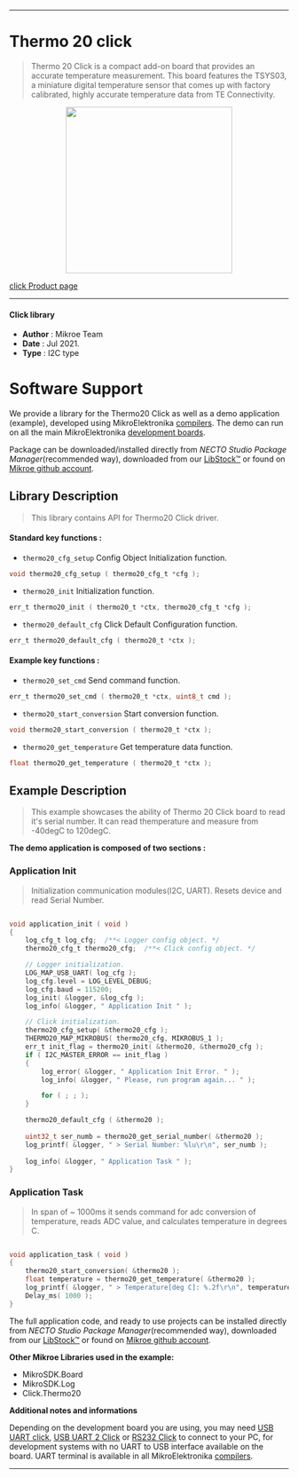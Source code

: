 
---
# Thermo 20 click

> Thermo 20 Click is a compact add-on board that provides an accurate temperature measurement. This board features the TSYS03, a miniature digital temperature sensor that comes up with factory calibrated, highly accurate temperature data from TE Connectivity.

<p align="center">
  <img src="https://download.mikroe.com/images/click_for_ide/thermo20_click.png" height=300px>
</p>

[click Product page](https://www.mikroe.com/thermo-20-click)

---


#### Click library

- **Author**        : Mikroe Team
- **Date**          : Jul 2021.
- **Type**          : I2C type


# Software Support

We provide a library for the Thermo20 Click
as well as a demo application (example), developed using MikroElektronika
[compilers](https://www.mikroe.com/necto-studio).
The demo can run on all the main MikroElektronika [development boards](https://www.mikroe.com/development-boards).

Package can be downloaded/installed directly from *NECTO Studio Package Manager*(recommended way), downloaded from our [LibStock&trade;](https://libstock.mikroe.com) or found on [Mikroe github account](https://github.com/MikroElektronika/mikrosdk_click_v2/tree/master/clicks).

## Library Description

> This library contains API for Thermo20 Click driver.

#### Standard key functions :

- `thermo20_cfg_setup` Config Object Initialization function.
```c
void thermo20_cfg_setup ( thermo20_cfg_t *cfg );
```

- `thermo20_init` Initialization function.
```c
err_t thermo20_init ( thermo20_t *ctx, thermo20_cfg_t *cfg );
```

- `thermo20_default_cfg` Click Default Configuration function.
```c
err_t thermo20_default_cfg ( thermo20_t *ctx );
```

#### Example key functions :

- `thermo20_set_cmd` Send command function.
```c
err_t thermo20_set_cmd ( thermo20_t *ctx, uint8_t cmd );
```

- `thermo20_start_conversion` Start conversion function.
```c
void thermo20_start_conversion ( thermo20_t *ctx );
```

- `thermo20_get_temperature` Get temperature data function.
```c
float thermo20_get_temperature ( thermo20_t *ctx );
```

## Example Description

> This example showcases the ability of Thermo 20 Click board to
 read it's serial number. It can read themperature and measure from -40degC to 120degC.

**The demo application is composed of two sections :**

### Application Init

> Initialization communication modules(I2C, UART). Resets device and read Serial Number.

```c

void application_init ( void ) 
{
    log_cfg_t log_cfg;  /**< Logger config object. */
    thermo20_cfg_t thermo20_cfg;  /**< Click config object. */

    // Logger initialization.
    LOG_MAP_USB_UART( log_cfg );
    log_cfg.level = LOG_LEVEL_DEBUG;
    log_cfg.baud = 115200;
    log_init( &logger, &log_cfg );
    log_info( &logger, " Application Init " );

    // Click initialization.
    thermo20_cfg_setup( &thermo20_cfg );
    THERMO20_MAP_MIKROBUS( thermo20_cfg, MIKROBUS_1 );
    err_t init_flag = thermo20_init( &thermo20, &thermo20_cfg );
    if ( I2C_MASTER_ERROR == init_flag ) 
    {
        log_error( &logger, " Application Init Error. " );
        log_info( &logger, " Please, run program again... " );

        for ( ; ; );
    }

    thermo20_default_cfg ( &thermo20 );
    
    uint32_t ser_numb = thermo20_get_serial_number( &thermo20 );
    log_printf( &logger, " > Serial Number: %lu\r\n", ser_numb );
    
    log_info( &logger, " Application Task " );
}

```

### Application Task

> In span of ~ 1000ms it sends command for adc conversion of temperature, reads ADC value,
 and calculates temperature in degrees C.

```c

void application_task ( void ) 
{
    thermo20_start_conversion( &thermo20 );
    float temperature = thermo20_get_temperature( &thermo20 );
    log_printf( &logger, " > Temperature[deg C]: %.2f\r\n", temperature );
    Delay_ms( 1000 );
}

```

The full application code, and ready to use projects can be installed directly from *NECTO Studio Package Manager*(recommended way), downloaded from our [LibStock&trade;](https://libstock.mikroe.com) or found on [Mikroe github account](https://github.com/MikroElektronika/mikrosdk_click_v2/tree/master/clicks).

**Other Mikroe Libraries used in the example:**

- MikroSDK.Board
- MikroSDK.Log
- Click.Thermo20

**Additional notes and informations**

Depending on the development board you are using, you may need
[USB UART click](https://www.mikroe.com/usb-uart-click),
[USB UART 2 Click](https://www.mikroe.com/usb-uart-2-click) or
[RS232 Click](https://www.mikroe.com/rs232-click) to connect to your PC, for
development systems with no UART to USB interface available on the board. UART
terminal is available in all MikroElektronika
[compilers](https://shop.mikroe.com/compilers).

---

